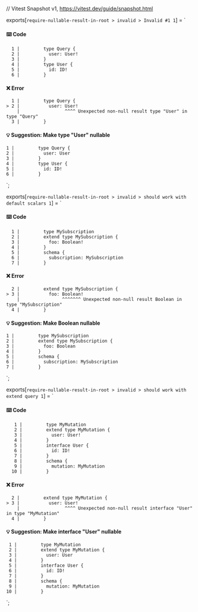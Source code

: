 // Vitest Snapshot v1, https://vitest.dev/guide/snapshot.html

exports[`require-nullable-result-in-root > invalid > Invalid #1 1`] = `
#### ⌨️ Code

      1 |         type Query {
      2 |           user: User!
      3 |         }
      4 |         type User {
      5 |           id: ID!
      6 |         }

#### ❌ Error

      1 |         type Query {
    > 2 |           user: User!
        |                 ^^^^ Unexpected non-null result type "User" in type "Query"
      3 |         }

#### 💡 Suggestion: Make type "User" nullable

    1 |         type Query {
    2 |           user: User
    3 |         }
    4 |         type User {
    5 |           id: ID!
    6 |         }
`;

exports[`require-nullable-result-in-root > invalid > should work with default scalars 1`] = `
#### ⌨️ Code

      1 |         type MySubscription
      2 |         extend type MySubscription {
      3 |           foo: Boolean!
      4 |         }
      5 |         schema {
      6 |           subscription: MySubscription
      7 |         }

#### ❌ Error

      2 |         extend type MySubscription {
    > 3 |           foo: Boolean!
        |                ^^^^^^^ Unexpected non-null result Boolean in type "MySubscription"
      4 |         }

#### 💡 Suggestion: Make Boolean nullable

    1 |         type MySubscription
    2 |         extend type MySubscription {
    3 |           foo: Boolean
    4 |         }
    5 |         schema {
    6 |           subscription: MySubscription
    7 |         }
`;

exports[`require-nullable-result-in-root > invalid > should work with extend query 1`] = `
#### ⌨️ Code

       1 |         type MyMutation
       2 |         extend type MyMutation {
       3 |           user: User!
       4 |         }
       5 |         interface User {
       6 |           id: ID!
       7 |         }
       8 |         schema {
       9 |           mutation: MyMutation
      10 |         }

#### ❌ Error

      2 |         extend type MyMutation {
    > 3 |           user: User!
        |                 ^^^^ Unexpected non-null result interface "User" in type "MyMutation"
      4 |         }

#### 💡 Suggestion: Make interface "User" nullable

     1 |         type MyMutation
     2 |         extend type MyMutation {
     3 |           user: User
     4 |         }
     5 |         interface User {
     6 |           id: ID!
     7 |         }
     8 |         schema {
     9 |           mutation: MyMutation
    10 |         }
`;
